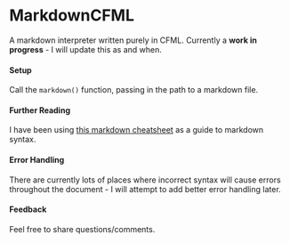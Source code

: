 MarkdownCFML
============
A markdown interpreter written purely in CFML. Currently a **work in progress** - I will update this as and when.

#### Setup
Call the `markdown()` function, passing in the path to a markdown file.

#### Further Reading
I have been using [this markdown cheatsheet](https://github.com/adam-p/markdown-here/wiki/Markdown-Cheatsheet) as a guide to markdown syntax.

#### Error Handling
There are currently lots of places where incorrect syntax will cause errors throughout the document - I will attempt to add better error handling later.

#### Feedback
Feel free to share questions/comments.
